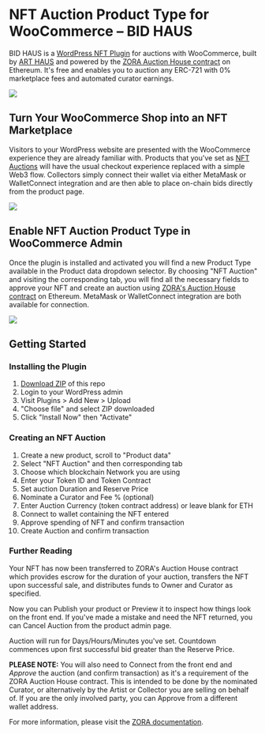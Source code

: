 # NFT Auction Product Type for WooCommerce – BID HAUS
BID HAUS is a [WordPress NFT Plugin](https://art.haus/wordpress-nft-plugin/) for auctions with WooCommerce, built by [ART HAUS](https://art.haus) and powered by the [ZORA Auction House contract](https://docs.zora.co/docs/smart-contracts/zora-contracts#auction-house) on Ethereum. It's free and enables you to auction any ERC-721 with 0% marketplace fees and automated curator earnings.

![](https://raw.githubusercontent.com/artdothaus/brand-assets/main/wordpress-nft-plugin-for-woocommerce.jpg)

## Turn Your WooCommerce Shop into an NFT Marketplace

Visitors to your WordPress website are presented with the WooCommerce experience they are already familiar with. Products that you've set as [NFT Auctions](https://art.haus/shop/) will have the usual checkout experience replaced with a simple Web3 flow. Collectors simply connect their wallet via either MetaMask or WalletConnect integration and are then able to place on-chain bids directly from the product page.

![](https://raw.githubusercontent.com/artdothaus/brand-assets/main/wordpress-nft-plugin-demo.png)

## Enable NFT Auction Product Type in WooCommerce Admin

Once the plugin is installed and activated you will find a new Product Type available in the Product data dropdown selector. By choosing "NFT Auction" and visiting the corresponding tab, you will find all the necessary fields to approve your NFT and create an auction using [ZORA's Auction House contract](https://docs.zora.co/docs/smart-contracts/zora-contracts#auction-house) on Ethereum. MetaMask or WalletConnect integration are both available for connection.

![](https://raw.githubusercontent.com/artdothaus/brand-assets/main/wordpress-nft-plugin.jpg)

## Getting Started

### Installing the Plugin

1. [Download ZIP](https://github.com/artdothaus/nft-auction-wordpress-plugin-woocommerce/archive/refs/heads/main.zip) of this repo
2. Login to your WordPress admin
3. Visit Plugins > Add New > Upload
4. "Choose file" and select ZIP downloaded
5. Click "Install Now" then "Activate"

### Creating an NFT Auction

1. Create a new product, scroll to "Product data"
2. Select "NFT Auction" and then corresponding tab
3. Choose which blockchain Network you are using
4. Enter your Token ID and Token Contract
5. Set auction Duration and Reserve Price
6. Nominate a Curator and Fee % (optional)
7. Enter Auction Currency (token contract address) or leave blank for ETH
8. Connect to wallet containing the NFT entered
9. Approve spending of NFT and confirm transaction
10. Create Auction and confirm transaction

### Further Reading

Your NFT has now been transferred to ZORA's Auction House contract which provides escrow for the duration of your auction, transfers the NFT upon successful sale, and distributes funds to Owner and Curator as specified. 

Now you can Publish your product or Preview it to inspect how things look on the front end. If you've made a mistake and need the NFT returned, you can Cancel Auction from the product admin page.

Auction will run for Days/Hours/Minutes you've set. Countdown commences upon first successful bid greater than the Reserve Price.

**PLEASE NOTE:** You will also need to Connect from the front end and *Approve* the auction (and confirm transaction) as it's a requirement of the ZORA Auction House contract. This is intended to be done by the nominated Curator, or alternatively by the Artist or Collector you are selling on behalf of. If you are the only involved party, you can Approve from a different wallet address.

For more information, please visit the [ZORA documentation](https://docs.zora.co).
